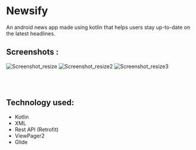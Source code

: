 # Newsify
An android news app made using kotlin that helps users stay up-to-date on the latest headlines.

## Screenshots :
![Screenshot_resize](https://user-images.githubusercontent.com/69350516/214805249-350439d0-67c7-4ef2-b538-b81514a81697.png)
![Screenshot_resize2](https://user-images.githubusercontent.com/69350516/214805683-3a851672-83e6-45c0-837f-22d991c18cfc.png)
![Screenshot_resize3](https://user-images.githubusercontent.com/69350516/214805691-304ce6ed-b906-4fce-a874-c2841072545a.png)

<br><br>

## Technology used: 
* Kotlin
* XML
* Rest API (Retrofit)
* ViewPager2
* Glide

